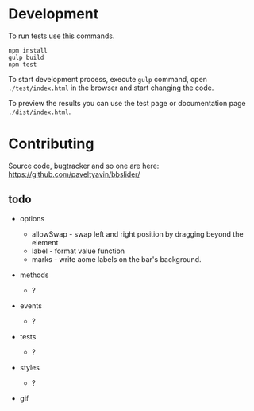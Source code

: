 # Development

To run tests use this commands.

    npm install
    gulp build
    npm test
    
To start development process, execute `gulp` command, 
open `./test/index.html` in the browser and start changing the code.

To preview the results you can use the test page or documentation page `./dist/index.html`.

# Contributing

Source code, bugtracker and so one are here: 
https://github.com/paveltyavin/bbslider/ 


## todo 

* options
    * allowSwap - swap left and right position by dragging beyond the element
    * label - format value function
    * marks - write aome labels on the bar's background.
    
* methods
    * ?
    
* events
    * ?
    
* tests
    * ?
    
* styles
    * ?
    
* gif
